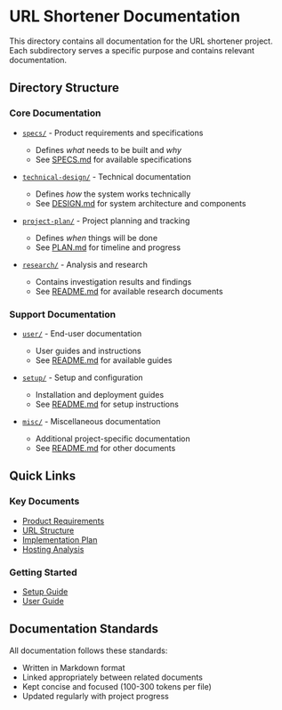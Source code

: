 # URL Shortener Documentation

This directory contains all documentation for the URL shortener project. Each subdirectory serves a specific purpose and contains relevant documentation.

## Directory Structure

### Core Documentation
- [`specs/`](specs/) - Product requirements and specifications
  - Defines *what* needs to be built and *why*
  - See [SPECS.md](specs/SPECS.md) for available specifications

- [`technical-design/`](technical-design/) - Technical documentation
  - Defines *how* the system works technically
  - See [DESIGN.md](technical-design/DESIGN.md) for system architecture and components

- [`project-plan/`](project-plan/) - Project planning and tracking
  - Defines *when* things will be done
  - See [PLAN.md](project-plan/PLAN.md) for timeline and progress

- [`research/`](research/) - Analysis and research
  - Contains investigation results and findings
  - See [README.md](research/README.md) for available research documents

### Support Documentation
- [`user/`](user/) - End-user documentation
  - User guides and instructions
  - See [README.md](user/README.md) for available guides

- [`setup/`](setup/) - Setup and configuration
  - Installation and deployment guides
  - See [README.md](setup/README.md) for setup instructions

- [`misc/`](misc/) - Miscellaneous documentation
  - Additional project-specific documentation
  - See [README.md](misc/README.md) for other documents

## Quick Links

### Key Documents
- [Product Requirements](specs/product_requirements.md)
- [URL Structure](specs/url_structure.md)
- [Implementation Plan](project-plan/implementation.md)
- [Hosting Analysis](research/hosting_solution_analysis.md)

### Getting Started
- [Setup Guide](setup/README.md)
- [User Guide](user/README.md)

## Documentation Standards
All documentation follows these standards:
- Written in Markdown format
- Linked appropriately between related documents
- Kept concise and focused (100-300 tokens per file)
- Updated regularly with project progress 